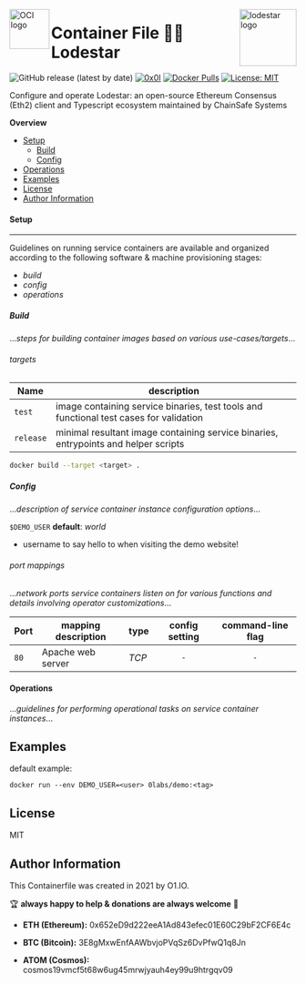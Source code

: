 <p><img src="https://avatars1.githubusercontent.com/u/12563465?s=200&v=4" alt="OCI logo" title="oci" align="left" height="70" /></p>
<p><img src="https://chainsafe.github.io/lodestar/assets/lodestar_icon_300.png" alt="lodestar logo" title="Lodestar" align="right" height="100" /></p>

Container File :star2:🔗 Lodestar
=========
![GitHub release (latest by date)](https://img.shields.io/github/v/release/0x0I/container-file-lodestar?color=yellow)
[![0x0I](https://circleci.com/gh/0x0I/container-file-lodestar.svg?style=svg)](https://circleci.com/gh/0x0I/container-file-lodestar)
[![Docker Pulls](https://img.shields.io/docker/pulls/0labs/lodestar?style=flat)](https://hub.docker.com/repository/docker/0labs/lodestar)
[![License: MIT](https://img.shields.io/badge/License-MIT-blueviolet.svg)](https://opensource.org/licenses/MIT)

Configure and operate Lodestar: an open-source Ethereum Consensus (Eth2) client and Typescript ecosystem maintained by ChainSafe Systems

**Overview**
  - [Setup](#setup)
    - [Build](#build)
    - [Config](#config)
  - [Operations](#operations)
  - [Examples](#examples)
  - [License](#license)
  - [Author Information](#author-information)

#### Setup
--------------
Guidelines on running service containers are available and organized according to the following software & machine provisioning stages:
* _build_
* _config_
* _operations_

##### Build

...*steps for building container images based on various use-cases/targets*...

###### targets

| Name  | description |
| ------------- | ------------- |
| `test`    | image containing service binaries, test tools and functional test cases for validation |
| `release` | minimal resultant image containing service binaries, entrypoints and helper scripts |

```bash
docker build --target <target> .
```

##### Config

...*description of service container instance configuration options*...

`$DEMO_USER` **default**: *world*

* username to say hello to when visiting the demo website!

###### port mappings

...*network ports service containers listen on for various functions and details involving operator customizations*...

| Port  | mapping description | type | config setting | command-line flag |
| ------------- | ------------- | ------------- | :-------------: | :-------------: |
| `80`    | Apache web server | *TCP*  | `-` | `-` |

#### Operations

...*guidelines for performing operational tasks on service container instances*...

Examples
----------------
default example:
```
docker run --env DEMO_USER=<user> 0labs/demo:<tag>
```

License
-------

MIT

Author Information
------------------

This Containerfile was created in 2021 by O1.IO.

🏆 **always happy to help & donations are always welcome** 💸

* **ETH (Ethereum):** 0x652eD9d222eeA1Ad843efec01E60C29bF2CF6E4c

* **BTC (Bitcoin):** 3E8gMxwEnfAAWbvjoPVqSz6DvPfwQ1q8Jn

* **ATOM (Cosmos):** cosmos19vmcf5t68w6ug45mrwjyauh4ey99u9htrgqv09
